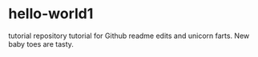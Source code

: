 # hello-world1
tutorial repository
tutorial for Github readme edits and unicorn farts. New baby toes are tasty.
